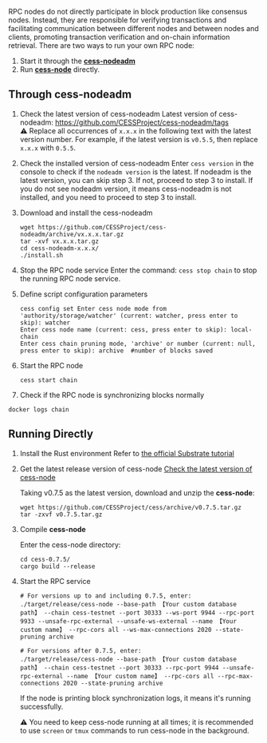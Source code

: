 RPC nodes do not directly participate in block production like consensus nodes. Instead, they are responsible for verifying transactions and facilitating communication between different nodes and between nodes and clients, promoting transaction verification and on-chain information retrieval. There are two ways to run your own RPC node:

1. Start it through the [**cess-nodeadm**](https://github.com/CESSProject/cess-nodeadm)
2. Run [**cess-node**](https://github.com/CESSProject/cess) directly.

## Through cess-nodeadm

1. Check the latest version of cess-nodeadm
   Latest version of cess-nodeadm: <https://github.com/CESSProject/cess-nodeadm/tags><br/>
   ⚠️ Replace all occurrences of `x.x.x` in the following text with the latest version number. For example, if the latest version is `v0.5.5`, then replace `x.x.x` with `0.5.5`.

2. Check the installed version of cess-nodeadm
   Enter `cess version` in the console to check if the `nodeadm version` is the latest.
   If nodeadm is the latest version, you can skip step 3. If not, proceed to step 3 to install. If you do not see nodeadm version, it means cess-nodeadm is not installed, and you need to proceed to step 3 to install.

3. Download and install the cess-nodeadm
   ```shell
   wget https://github.com/CESSProject/cess-nodeadm/archive/vx.x.x.tar.gz
   tar -xvf vx.x.x.tar.gz
   cd cess-nodeadm-x.x.x/
   ./install.sh
   ```

4. Stop the RPC node service
   Enter the command: `cess stop chain` to stop the running RPC node service.

5. Define script configuration parameters
   ```shell
   cess config set Enter cess node mode from 'authority/storage/watcher' (current: watcher, press enter to skip): watcher
   Enter cess node name (current: cess, press enter to skip): local-chain
   Enter cess chain pruning mode, 'archive' or number (current: null, press enter to skip): archive  #number of blocks saved
   ```

6. Start the RPC node
   ```shell
   cess start chain
   ```

7. Check if the RPC node is synchronizing blocks normally
  ```shell
  docker logs chain
  ```

## Running Directly

1. Install the Rust environment
   Refer to [the official Substrate tutorial](https://docs.substrate.io/install/)

2. Get the latest release version of cess-node
   [Check the latest version of cess-node](https://github.com/CESSProject/cess/tags)

   Taking v0.7.5 as the latest version, download and unzip the **cess-node**:

   ```shell
   wget https://github.com/CESSProject/cess/archive/v0.7.5.tar.gz
   tar -zxvf v0.7.5.tar.gz
   ```

3. Compile **cess-node**

   Enter the cess-node directory:
   ```shell
   cd cess-0.7.5/
   cargo build --release
   ```

4. Start the RPC service
   ```shell
   # For versions up to and including 0.7.5, enter:
   ./target/release/cess-node --base-path 【Your custom database path】 --chain cess-testnet --port 30333 --ws-port 9944 --rpc-port 9933 --unsafe-rpc-external --unsafe-ws-external --name 【Your custom name】 --rpc-cors all --ws-max-connections 2020 --state-pruning archive

   # For versions after 0.7.5, enter:
   ./target/release/cess-node --base-path 【Your custom database path】 --chain cess-testnet --port 30333 --rpc-port 9944 --unsafe-rpc-external --name 【Your custom name】 --rpc-cors all --rpc-max-connections 2020 --state-pruning archive
   ```

   If the node is printing block synchronization logs, it means it's running successfully.

   ⚠️ You need to keep cess-node running at all times; it is recommended to use `screen` or `tmux` commands to run cess-node in the background.
